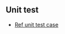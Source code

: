 ## Unit test

* [Ref unit test case](https://github.com/huzhenjie/SpringCloudDemo/blob/master/background/src/test/java/com/scrat/background/UnitTests.java)